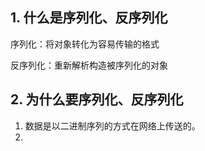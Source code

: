 ## 1. 什么是序列化、反序列化

序列化：将对象转化为容易传输的格式

反序列化：重新解析构造被序列化的对象

## 2. 为什么要序列化、反序列化

1. 数据是以二进制序列的方式在网络上传送的。
2. 